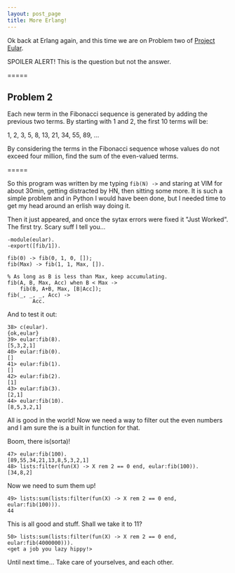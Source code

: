 ```yaml
---
layout: post_page
title: More Erlang!
---
```


Ok back at Erlang again, and this time we are on Problem two of [Project Eular](https://projecteuler.net/problem=2).

SPOILER ALERT! This is the question but not the answer.

=====

Problem 2
---------

Each new term in the Fibonacci sequence is generated by adding the previous two terms. By starting with 1 and 2, the first 10 terms will be:

1, 2, 3, 5, 8, 13, 21, 34, 55, 89, ...

By considering the terms in the Fibonacci sequence whose values do not exceed four million, find the sum of the even-valued terms.

=====


So this program was written by me typing `fib(N) ->` and staring at VIM for about 30min, getting distracted by HN, then sitting some more. It is such a simple problem and in Python I would have been done, but I needed time to get my head around an erlish way doing it.

Then it just appeared, and once the sytax errors were fixed it "Just Worked". The first try. Scary suff I tell you...

    -module(eular).
    -export([fib/1]).

    fib(0) -> fib(0, 1, 0, []);
    fib(Max) -> fib(1, 1, Max, []).

    % As long as B is less than Max, keep accumulating.
    fib(A, B, Max, Acc) when B < Max ->
        fib(B, A+B, Max, [B|Acc]);
    fib(_, _, _, Acc) ->
            Acc.

And to test it out:

    38> c(eular).
    {ok,eular}
    39> eular:fib(8).
    [5,3,2,1]
    40> eular:fib(0).
    []
    41> eular:fib(1).
    []
    42> eular:fib(2).
    [1]
    43> eular:fib(3).
    [2,1]
    44> eular:fib(10).
    [8,5,3,2,1]


All is good in the world! Now we need a way to filter out the even numbers and I
am sure the is a built in function for that.

Boom, there is(sorta)!

    47> eular:fib(100).
    [89,55,34,21,13,8,5,3,2,1]
    48> lists:filter(fun(X) -> X rem 2 == 0 end, eular:fib(100)).
    [34,8,2]


Now we need to sum them up!

    49> lists:sum(lists:filter(fun(X) -> X rem 2 == 0 end, eular:fib(100))).
    44


This is all good and stuff. Shall we take it to 11?

    50> lists:sum(lists:filter(fun(X) -> X rem 2 == 0 end, eular:fib(4000000))).
    <get a job you lazy hippy!>

Until next time... Take care of yourselves, and each other.


